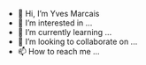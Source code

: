- 👋 Hi, I’m Yves Marcais
- 👀 I’m interested in ...
- 🌱 I’m currently learning ...
- 💞️ I’m looking to collaborate on ...
- 📫 How to reach me ...

<!---
ymarcais/ymarcais is a ✨ special ✨ repository because its `README.md` (this file) appears on your GitHub profile.
You can click the Preview link to take a look at your changes.
--->
